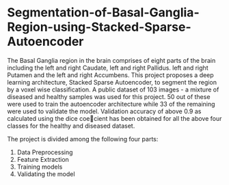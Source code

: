 
# Segmentation-of-Basal-Ganglia-Region-using-Stacked-Sparse-Autoencoder
The Basal Ganglia region in the brain comprises of eight parts of the brain including the left and right Caudate, left and right Pallidus. left and right Putamen and the left and right Accumbens. This project proposes a deep learning architecture, Stacked Sparse Autoencoder, to segment the region by a voxel wise classification. A public dataset of 103 images - a mixture of diseased and healthy samples was used for this project. 50 out of these were used to train the autoencoder architecture while 33 of the remaining were used to validate the model. Validation accuracy of above 0.9 as calculated using the dice coecient has been obtained for all the above four classes for the healthy and diseased dataset.

The project is divided among the following four parts:

1. Data Preprocessing
2. Feature Extraction
3. Training models
4. Validating the model
